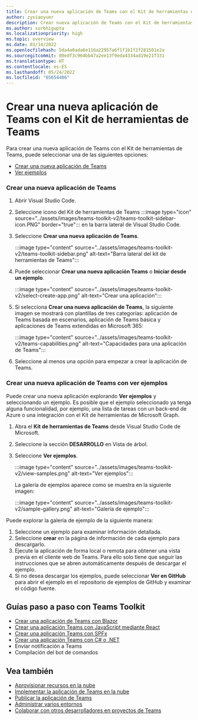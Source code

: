 ```yaml
---
title: Crear una nueva aplicación de Teams con el Kit de herramientas de Teams
author: zyxiaoyuer
description: Crear nueva aplicación de Teams con el Kit de herramientas de Teams
ms.author: surbhigupta
ms.localizationpriority: high
ms.topic: overview
ms.date: 03/14/2022
ms.openlocfilehash: 5da4a0ada6e116a22957a6f1f1b1f2f281501e2a
ms.sourcegitcommit: 80edf3c964bb47a2ee13f9eda4334ad19e21f331
ms.translationtype: HT
ms.contentlocale: es-ES
ms.lasthandoff: 05/24/2022
ms.locfileid: "65654486"
---
```

# <a name="create-a-new-teams-app-using-teams-toolkit"></a>Crear una nueva aplicación de Teams con el Kit de herramientas de Teams

Para crear una nueva aplicación de Teams con el Kit de herramientas de Teams, puede seleccionar una de las siguientes opciones:

* [Crear una nueva aplicación de Teams](create-new-project.md#create-a-new-teams-app)
* [Ver ejemplos](create-new-project.md#create-a-new-teams-app-using-view-samples)

### <a name="create-a-new-teams-app"></a>Crear una nueva aplicación de Teams

1. Abrir Visual Studio Code.
1. Seleccione icono del Kit de herramientas de Teams :::image type="icon" source="../assets/images/teams-toolkit-v2/teams-toolkit-sidebar-icon.PNG" border="true"::: en la barra lateral de Visual Studio Code.
1. Seleccione **Crear una nueva aplicación de Teams**.

   :::image type="content" source="../assets/images/teams-toolkit-v2/teams-toolkit-sidebar.png" alt-text="Barra lateral del kit de herramientas de Teams":::

1. Puede seleccionar **Crear una nueva aplicación Teams** o **Iniciar desde un ejemplo**.
   
   :::image type="content" source="../assets/images/teams-toolkit-v2/select-create-app.png" alt-text="Crear una aplicación":::
   
1. Si selecciona **Crear una nueva aplicación de Teams**, la siguiente imagen se mostrará con plantillas de tres categorías: aplicación de Teams basada en escenarios, aplicación de Teams básica y aplicaciones de Teams extendidas en Microsoft 365: 

   :::image type="content" source="../assets/images/teams-toolkit-v2/teams-capabilities.png" alt-text="Capacidades para una aplicación de Teams":::

1. Seleccione al menos una opción para empezar a crear la aplicación de Teams.


### <a name="create-a-new-teams-app-using-view-samples"></a>Crear una nueva aplicación de Teams con ver ejemplos

Puede crear una nueva aplicación explorando **Ver ejemplos** y seleccionando un ejemplo. Es posible que el ejemplo seleccionado ya tenga alguna funcionalidad, por ejemplo, una lista de tareas con un back-end de Azure o una integración con el Kit de herramientas de Microsoft Graph.

 1. Abra el **Kit de herramientas de Teams** desde Visual Studio Code de Microsoft.
 1. Seleccione la sección **DESARROLLO** en Vista de árbol.
 1. Seleccione **Ver ejemplos**. 

    :::image type="content" source="../assets/images/teams-toolkit-v2/view-samples.png" alt-text="Ver ejemplos":::

    La galería de ejemplos aparece como se muestra en la siguiente imagen:
   
    :::image type="content" source="../assets/images/teams-toolkit-v2/sample-gallery.png" alt-text="Galería de ejemplo":::

  Puede explorar la galería de ejemplo de la siguiente manera:

  1. Seleccione un ejemplo para examinar información detallada.
  1. Seleccione **crear** en la página de información de cada ejemplo para descargarlo. 
  1. Ejecute la aplicación de forma local o remota para obtener una vista previa en el cliente web de Teams. Para ello solo tiene que seguir las instrucciones que se abren automáticamente después de descargar el ejemplo.
  1. Si no desea descargar los ejemplos, puede seleccionar **Ver en GitHub** para abrir el ejemplo en el repositorio de ejemplos de GitHub y examinar el código fuente.

## <a name="step-by-step-guides-using-teams-toolkit"></a>Guías paso a paso con Teams Toolkit

* [Crear una aplicación de Teams con Blazor](../sbs-gs-blazorupdate.yml)
* [Crear una aplicación Teams con JavaScript mediante React](../sbs-gs-javascript.yml)
* [Crear una aplicación Teams con SPFx](../sbs-gs-spfx.yml)
* [Crear una aplicación Teams con C# o .NET](../sbs-gs-csharp.yml)
* Enviar notificación a Teams 
* Compilación del bot de comandos

## <a name="see-also"></a>Vea también

* [Aprovisionar recursos en la nube](provision.md)
* [Implementar la aplicación de Teams en la nube](deploy.md)
* [Publicar la aplicación de Teams](../concepts/deploy-and-publish/appsource/publish.md)
* [Administrar varios entornos](TeamsFx-multi-env.md)
* [Colaborar con otros desarrolladores en proyectos de Teams](TeamsFx-collaboration.md)